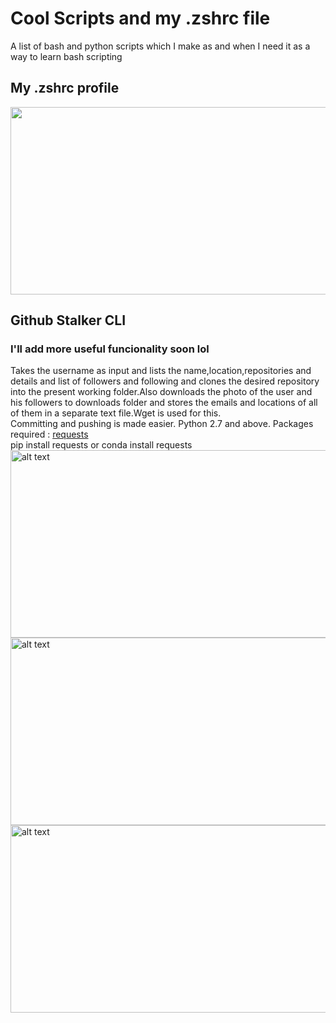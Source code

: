 # Cool Scripts and my .zshrc file
A list of bash and python scripts which I make as and when I need it as a way to learn bash scripting
## My .zshrc profile
<img src="https://github.com/psycholoony/Scripts/blob/master/Imgs/Screenshot%202019-04-20%20at%204.20.10%20AM.png" width="1000" height="300">

## Github Stalker CLI
### I'll add more useful funcionality soon lol
Takes the username as input and lists the name,location,repositories and details and list of followers and following and clones the desired repository into the present working folder.Also downloads the photo of the user and his followers to downloads folder and stores the emails and locations of all of them in a separate text file.Wget is used for this.<br />
Committing and pushing is made easier.
Python 2.7 and above.
Packages required : [requests](https://www.google.com/url?sa=t&rct=j&q=&esrc=s&source=web&cd=1&cad=rja&uact=8&ved=2ahUKEwjiiInvm93hAhWT7HMBHbsSBV0QFjAAegQIARAB&url=http%3A%2F%2Fdocs.python-requests.org%2Fen%2Fmaster%2F&usg=AOvVaw26VuZCrvT3STc1WemvL8Iz)<br />
pip install requests or conda install requests 
<img src="https://github.com/psycholoony/Scripts/blob/master/Imgs/Screenshot%202019-04-20%20at%204.23.42%20AM.png" alt="alt text" width="1000" height="300">
<img src="https://github.com/psycholoony/Scripts/blob/master/Imgs/Screenshot%202019-04-20%20at%204.41.39%20AM.png" alt="alt text" width="1000" height="300">
<img src="https://github.com/psycholoony/Scripts/blob/master/Imgs/Screenshot%202019-04-20%20at%204.41.49%20AM.png" alt="alt text" width="1000" height="300">

